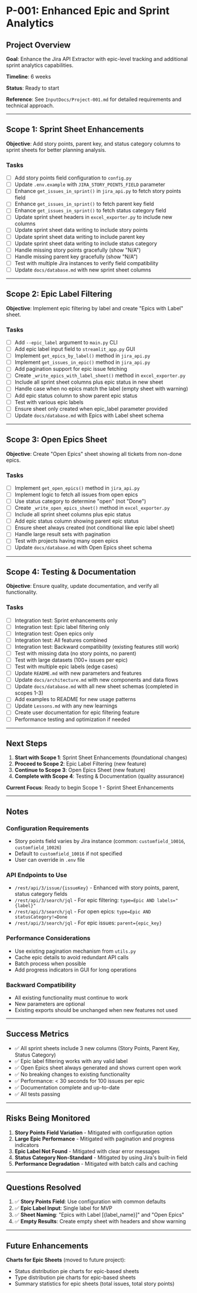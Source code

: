 # P-001: Enhanced Epic and Sprint Analytics

## Project Overview

**Goal**: Enhance the Jira API Extractor with epic-level tracking and additional sprint analytics capabilities.

**Timeline**: 6 weeks

**Status**: Ready to start

**Reference**: See `InputDocs/Project-001.md` for detailed requirements and technical approach.

---

## Scope 1: Sprint Sheet Enhancements

**Objective**: Add story points, parent key, and status category columns to sprint sheets for better planning analysis.

### Tasks

- [ ] Add story points field configuration to `config.py`
- [ ] Update `.env.example` with `JIRA_STORY_POINTS_FIELD` parameter
- [ ] Enhance `get_issues_in_sprint()` in `jira_api.py` to fetch story points field
- [ ] Enhance `get_issues_in_sprint()` to fetch parent key field
- [ ] Enhance `get_issues_in_sprint()` to fetch status category field
- [ ] Update sprint sheet headers in `excel_exporter.py` to include new columns
- [ ] Update sprint sheet data writing to include story points
- [ ] Update sprint sheet data writing to include parent key
- [ ] Update sprint sheet data writing to include status category
- [ ] Handle missing story points gracefully (show "N/A")
- [ ] Handle missing parent key gracefully (show "N/A")
- [ ] Test with multiple Jira instances to verify field compatibility
- [ ] Update `docs/database.md` with new sprint sheet columns

---

## Scope 2: Epic Label Filtering

**Objective**: Implement epic filtering by label and create "Epics with Label" sheet.

### Tasks

- [ ] Add `--epic_label` argument to `main.py` CLI
- [ ] Add epic label input field to `streamlit_app.py` GUI
- [ ] Implement `get_epics_by_label()` method in `jira_api.py`
- [ ] Implement `get_issues_in_epic()` method in `jira_api.py`
- [ ] Add pagination support for epic issue fetching
- [ ] Create `_write_epics_with_label_sheet()` method in `excel_exporter.py`
- [ ] Include all sprint sheet columns plus epic status in new sheet
- [ ] Handle case when no epics match the label (empty sheet with warning)
- [ ] Add epic status column to show parent epic status
- [ ] Test with various epic labels
- [ ] Ensure sheet only created when epic_label parameter provided
- [ ] Update `docs/database.md` with Epics with Label sheet schema

---

## Scope 3: Open Epics Sheet

**Objective**: Create "Open Epics" sheet showing all tickets from non-done epics.

### Tasks

- [ ] Implement `get_open_epics()` method in `jira_api.py`
- [ ] Implement logic to fetch all issues from open epics
- [ ] Use status category to determine "open" (not "Done")
- [ ] Create `_write_open_epics_sheet()` method in `excel_exporter.py`
- [ ] Include all sprint sheet columns plus epic status
- [ ] Add epic status column showing parent epic status
- [ ] Ensure sheet always created (not conditional like epic label sheet)
- [ ] Handle large result sets with pagination
- [ ] Test with projects having many open epics
- [ ] Update `docs/database.md` with Open Epics sheet schema

---

## Scope 4: Testing & Documentation

**Objective**: Ensure quality, update documentation, and verify all functionality.

### Tasks

- [ ] Integration test: Sprint enhancements only
- [ ] Integration test: Epic label filtering only
- [ ] Integration test: Open epics only
- [ ] Integration test: All features combined
- [ ] Integration test: Backward compatibility (existing features still work)
- [ ] Test with missing data (no story points, no parent)
- [ ] Test with large datasets (100+ issues per epic)
- [ ] Test with multiple epic labels (edge cases)
- [ ] Update `README.md` with new parameters and features
- [ ] Update `docs/architecture.md` with new components and data flows
- [ ] Update `docs/database.md` with all new sheet schemas (completed in scopes 1-3)
- [ ] Add examples to README for new usage patterns
- [ ] Update `Lessons.md` with any new learnings
- [ ] Create user documentation for epic filtering feature
- [ ] Performance testing and optimization if needed

---

## Next Steps

1. **Start with Scope 1**: Sprint Sheet Enhancements (foundational changes)
2. **Proceed to Scope 2**: Epic Label Filtering (new feature)
3. **Continue to Scope 3**: Open Epics Sheet (new feature)
4. **Complete with Scope 4**: Testing & Documentation (quality assurance)

**Current Focus**: Ready to begin Scope 1 - Sprint Sheet Enhancements

---

## Notes

### Configuration Requirements
- Story points field varies by Jira instance (common: `customfield_10016`, `customfield_10026`)
- Default to `customfield_10016` if not specified
- User can override in `.env` file

### API Endpoints to Use
- `/rest/api/3/issue/{issueKey}` - Enhanced with story points, parent, status category fields
- `/rest/api/3/search/jql` - For epic filtering: `type=Epic AND labels="{label}"`
- `/rest/api/3/search/jql` - For open epics: `type=Epic AND statusCategory!=Done`
- `/rest/api/3/search/jql` - For epic issues: `parent={epic_key}`

### Performance Considerations
- Use existing pagination mechanism from `utils.py`
- Cache epic details to avoid redundant API calls
- Batch process when possible
- Add progress indicators in GUI for long operations

### Backward Compatibility
- All existing functionality must continue to work
- New parameters are optional
- Existing exports should be unchanged when new features not used

---

## Success Metrics

- ✅ All sprint sheets include 3 new columns (Story Points, Parent Key, Status Category)
- ✅ Epic label filtering works with any valid label
- ✅ Open Epics sheet always generated and shows current open work
- ✅ No breaking changes to existing functionality
- ✅ Performance: < 30 seconds for 100 issues per epic
- ✅ Documentation complete and up-to-date
- ✅ All tests passing

---

## Risks Being Monitored

1. **Story Points Field Variation** - Mitigated with configuration option
2. **Large Epic Performance** - Mitigated with pagination and progress indicators
3. **Epic Label Not Found** - Mitigated with clear error messages
4. **Status Category Non-Standard** - Mitigated by using Jira's built-in field
5. **Performance Degradation** - Mitigated with batch calls and caching

---

## Questions Resolved

1. ✅ **Story Points Field**: Use configuration with common defaults
2. ✅ **Epic Label Input**: Single label for MVP
3. ✅ **Sheet Naming**: "Epics with Label [{label_name}]" and "Open Epics"
4. ✅ **Empty Results**: Create empty sheet with headers and show warning

---

## Future Enhancements

**Charts for Epic Sheets** (moved to future project):
- Status distribution pie charts for epic-based sheets
- Type distribution pie charts for epic-based sheets
- Summary statistics for epic sheets (total issues, total story points)
